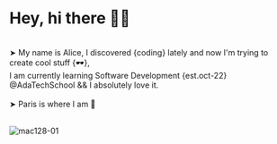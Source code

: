 # Hey,  hi there 🖖🏼 
<br />
➤ My name is Alice, I discovered {coding} lately and now I'm trying to create cool stuff {🕶}, <br />
I am currently learning Software Development {est.oct-22} @AdaTechSchool  &&  I absolutely love it.
<br />
<br />
➤ Paris is where I am 📍 <br /> <br />


![mac128-01](https://user-images.githubusercontent.com/102388803/210119556-fc63ac51-2228-40ab-9393-657d3bd483c2.jpg)

<!-- <sub>Federica Galli / Unsplash</sub>-->
<!-- ![](https://media.giphy.com/media/QWkuGmMgphvmE/giphy.gif)-->
